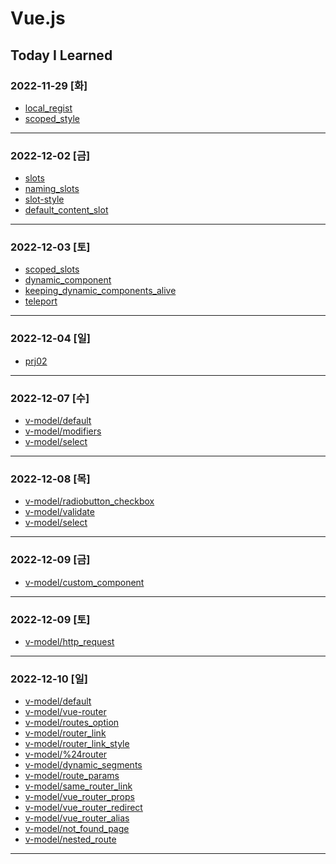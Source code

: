 # Vue.js

## Today I Learned

### 2022-11-29 [화]
- [local_regist](https://github.com/Jungsangjin0/til/blob/master/vue/component/02.local_regist.md)
- [scoped_style](https://github.com/Jungsangjin0/til/edit/master/vue/style/scoped_styles.md)
***
### 2022-12-02 [금]
- [slots](https://github.com/Jungsangjin0/Today_I_Learned/blob/master/vue/slots/slots.md)
- [naming_slots](https://github.com/Jungsangjin0/Today_I_Learned/blob/master/vue/slots/naming_slots.md)
- [slot-style](https://github.com/Jungsangjin0/Today_I_Learned/tree/master/vue/slots/slot_style.md)
- [default_content_slot](https://github.com/Jungsangjin0/Today_I_Learned/blob/master/vue/slots/default_content_slot.md)
***
### 2022-12-03 [토]
- [scoped_slots](https://github.com/Jungsangjin0/Today_I_Learned/blob/master/vue/slots/scoped_slots.md)
- [dynamic_component](https://github.com/xxx-sj/Today_I_Learned/blob/master/vue/component/dynamic_components.md)
- [keeping_dynamic_components_alive](https://github.com/xxx-sj/Today_I_Learned/blob/master/vue/dynamic_components/keeping_dynamic_components_alive.md)
- [teleport](https://github.com/xxx-sj/Today_I_Learned/blob/master/vue/teleport/teleport.md)
* * *
### 2022-12-04 [일]
- [prj02](https://github.com/xxx-sj/Today_I_Learned/tree/master/vue/prj2/resource_app)
* * *
### 2022-12-07 [수]
- [v-model/default](https://github.com/xxx-sj/Today_I_Learned/blob/master/vue/v-model/default.md)
- [v-model/modifiers](https://github.com/xxx-sj/Today_I_Learned/blob/master/vue/v-model/modifiers.md)
- [v-model/select](https://github.com/xxx-sj/Today_I_Learned/blob/master/vue/v-model/select.md)
* * *
### 2022-12-08 [목]
- [v-model/radiobutton_checkbox](https://github.com/xxx-sj/Today_I_Learned/blob/master/vue/v-model/radiobutton_checkbox.md)
- [v-model/validate](https://github.com/xxx-sj/Today_I_Learned/blob/master/vue/v-model/validate.md)
- [v-model/select](https://github.com/xxx-sj/Today_I_Learned/blob/master/vue/v-model/select.md)
* * *
### 2022-12-09 [금]
- [v-model/custom_component](https://github.com/xxx-sj/Today_I_Learned/blob/master/vue/v-model/custom_component.md)
* * *
### 2022-12-09 [토]
- [v-model/http_request](https://github.com/xxx-sj/Today_I_Learned/tree/master/vue/http)
* * *
### 2022-12-10 [일]
- [v-model/default](https://github.com/xxx-sj/Today_I_Learned/blob/master/vue/routing/default.md)
- [v-model/vue-router](https://github.com/xxx-sj/Today_I_Learned/blob/master/vue/routing/vue-router.md)
- [v-model/routes_option](https://github.com/xxx-sj/Today_I_Learned/blob/master/vue/routing/routes_option.md)
- [v-model/router_link](https://github.com/xxx-sj/Today_I_Learned/blob/master/vue/routing/router_link.md)
- [v-model/router_link_style](https://github.com/xxx-sj/Today_I_Learned/blob/master/vue/routing/router_link_style.md)
- [v-model/%24router](https://github.com/xxx-sj/Today_I_Learned/blob/master/vue/routing/%24router.md)
- [v-model/dynamic_segments](https://github.com/xxx-sj/Today_I_Learned/blob/master/vue/routing/dynamic_segments.md)
- [v-model/route_params](https://github.com/xxx-sj/Today_I_Learned/blob/master/vue/routing/route_params.md)
- [v-model/same_router_link](https://github.com/xxx-sj/Today_I_Learned/blob/master/vue/routing/same_router_link.md)
- [v-model/vue_router_props](https://github.com/xxx-sj/Today_I_Learned/blob/master/vue/routing/vue_router_props.md)
- [v-model/vue_router_redirect](https://github.com/xxx-sj/Today_I_Learned/blob/master/vue/routing/vue_router_redirect.md)
- [v-model/vue_router_alias](https://github.com/xxx-sj/Today_I_Learned/blob/master/vue/routing/vue_router_alias.md)
- [v-model/not_found_page](https://github.com/xxx-sj/Today_I_Learned/blob/master/vue/routing/not_found_page.md)
- [v-model/nested_route](https://github.com/xxx-sj/Today_I_Learned/blob/master/vue/routing/nested_route.md)
* * *
